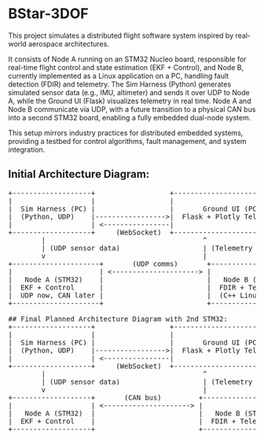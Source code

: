# BStar-3DOF

This project simulates a distributed flight software system inspired by real-world aerospace architectures. 

It consists of Node A running on an STM32 Nucleo board, responsible for real-time flight control and state estimation (EKF + Control), and Node B, currently implemented as a Linux application on a PC, handling fault detection (FDIR) and telemetry. The Sim Harness (Python) generates simulated sensor data (e.g., IMU, altimeter) and sends it over UDP to Node A, while the Ground UI (Flask) visualizes telemetry in real time. Node A and Node B communicate via UDP, with a future transition to a physical CAN bus into a second STM32 board, enabling a fully embedded dual-node system. 

This setup mirrors industry practices for distributed embedded systems, providing a testbed for control algorithms, fault management, and system integration.

## Initial Architecture Diagram:
<pre>
+-------------------+                  +-----------------------------+
|                   |                  |                             |
|  Sim Harness (PC) |                  |       Ground UI (PC)        |
|  (Python, UDP)    |----------------->|  Flask + Plotly Telemetry   |
|                   | <----------------|                             |
+-------------------+     (WebSocket)  +-----------------------------+
        |                                      ^
        | (UDP sensor data)                    | (Telemetry packets)
        v                                      |
+---------------------+       (UDP comms)       +----------------------+
|                     | <---------------------> |                      |
|   Node A (STM32)    |                         |   Node B (PC Sim)    |
|  EKF + Control      |                         |  FDIR + Telemetry    |
|  UDP now, CAN later |                         |  (C++ Linux app)     |
+---------------------+                         +----------------------+

## Final Planned Architecture Diagram with 2nd STM32:
+-------------------+                  +-----------------------------+
|                   |                  |                             |
|  Sim Harness (PC) |                  |       Ground UI (PC)        |
|  (Python, UDP)    |----------------->|  Flask + Plotly Telemetry   |
|                   | <----------------|                             |
+-------------------+     (WebSocket)  +-----------------------------+
        |                                      ^
        | (UDP sensor data)                    | (Telemetry packets)
        v                                      |
+-------------------+       (CAN bus)         +-------------------+
|                   | <---------------------> |                   |
|   Node A (STM32)  |                         |   Node B (STM32)  |
|  EKF + Control    |                         |  FDIR + Telemetry |
+-------------------+                         +-------------------+
</pre>